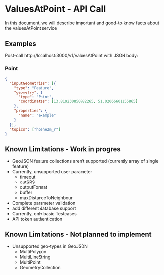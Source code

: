 # ValuesAtPoint - API Call
In this document, we will describe important and good-to-know facts about the valuesAtPoint service

## Examples
Post-call http://localhost:3000/v1/valuesAtPoint with JSON body: 

### Point
```json
{
  "inputGeometries": [{
    "type": "Feature",
    "geometry": {
      "type": "Point",
      "coordinates": [13.819230850782265, 51.02066601255865]
    },
    "properties": {
      "name": "example"
    }
  }],
  "topics": ["hoehe2m_r"]
}
```


## Known Limitations - Work in progres

- GeoJSON feature collections aren't supported (currently array of single feature)
- Currently, unsupported user parameter
  - timeout
  - outSRS
  - outputFormat
  - buffer
  - maxDistanceToNeighbour
- Complete parameter validation
- add different database support
- Currently, only basic Testcases
- API token authentication


## Known Limitations - Not planned to implement
- Unsupported geo-types in GeoJSON
  - MultiPolygon
  - MultiLineString
  - MultiPoint
  - GeometryCollection

